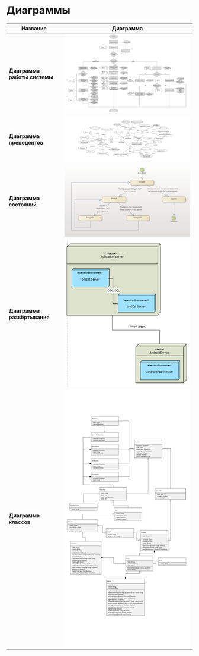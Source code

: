 # Диаграммы

| Название  |    Диаграмма     |
|-------------------------|--------------------------|
| **Диаграмма работы системы** |  <img src="assets/4.png"  width="auto"> |
| **Диаграмма прецедентов** | <img src="assets/3.png"  width="200%"> |
| **Диаграмма состояний** |  <img src="assets/2.png"  width="auto"> |
| **Диаграмма развёртывания** |  <img src="assets/1.png"  width="auto"> |
| **Диаграмма классов** |  <img src="assets/5.png"  width="auto"> |
